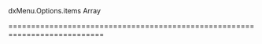 <!--id-->dxMenu.Options.items<!--/id-->
<!--merge--><!--/merge-->
<!--type-->Array<dxMenuItem><!--/type-->
===========================================================================
